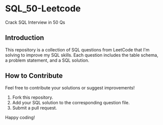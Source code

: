 


# SQL_50-Leetcode
Crack SQL Interview in 50 Qs


## Introduction
This repository is a collection of SQL questions from LeetCode that I'm solving to improve my SQL skills. Each question includes the table schema, a problem statement, and a SQL solution.


## How to Contribute
Feel free to contribute your solutions or suggest improvements! 
1. Fork this repository.
2. Add your SQL solution to the corresponding question file.
3. Submit a pull request.

Happy coding!
